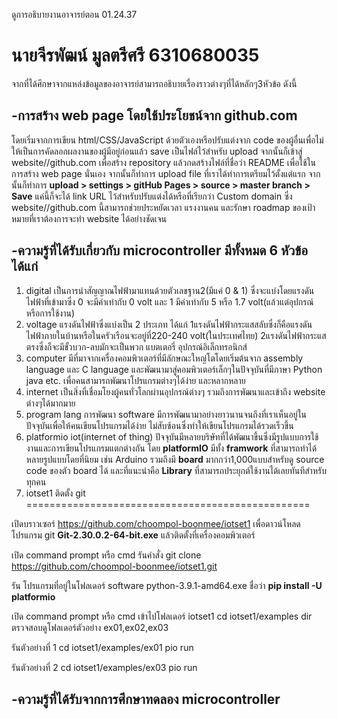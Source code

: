 ดูการอธิบายงานอาจารย์ตอน 01.24.37
# นายจีรพัฒน์ มูลตรีศรี 6310680035

จากที่ได้ศึกษาจากแหล่งข้อมูลของอาจารย์สามารถอธิบายเรื่องราวต่างๆที่ได้หลักๆ3หัวข้อ ดังนี้

## -การสร้าง web page โดยใช้ประโยชน์จาก github.com
โดยเริ่มจากการเขียน html/CSS/JavaScript ด้วยตัวเองหรือปรับแต่งจาก code ของผู้อื่นเพื่อไม่ให้เป็นการคัดลอกผลงานของผู้มีอยู่ก่อนแล้ว save เป็นไฟล์ไว้สำหรับ upload จากนั้นก็เข้าสู่ website//github.com เพื่อสร้าง repository แล้วกดสร้างไฟล์ที่ชื่อว่า README เพื่อใช้ในการสร้าง web page นั่นเอง จากนั้นก็ทำการ upload file ที่เราได้ทำการเตรียมไว้ตั้งแต่แรก จากนั้นก็ทำการ **upload > settings > gitHub Pages > source > master branch > Save** แค่นี้ก็จะได้ link URL ไว้สำหรับปรับแต่งได้หรือที่เรียกว่า Custom domain ซึ่ง website//github.com นี้สามารถช่วยประหยัดเวลา แรงงานคน และรักษา roadmap ของเป้าหมายที่เราต้องการจะทำ website ได้อย่างชัดเจน

## -ความรู้ที่ได้รับเกี่ยวกับ microcontroller มีทั้งหมด 6 หัวข้อ ได้แก่
1. digital เป็นการนำสัญญาณไฟฟ้ามาแทนด้วยตัวเลขฐาน2(มีแค่ 0 & 1) ซึ่งจะแบ่งโดยแรงดันไฟฟ้าที่เข้ามาซึ่ง 0 จะมีค่าเท่ากับ 0 volt และ 1 มีค่าเท่ากับ 5 หรือ 1.7 volt(แล้วแต่อุปกรณ์หรือการใช้งาน)
2. voltage แรงดันไฟฟ้าซึ่งแบ่งเป็น 2 ประเภท ได้แก่ 1แรงดันไฟฟ้ากระแสสลับซึ่งก็คือแรงดันไฟฟ้าภายในบ้านหรือในครัวเรือนจะอยู่ที่220-240 volt(ในประเทศไทย) 2แรงดันไฟฟ้ากระแสตรงซึ่งก็จะมีขั้วบวก-ลบมักจะเป็นพวก แบตเตอรี่ อุปกรณ์อิเล็กทรอนิกส์ 
3. computer มีที่มาจากเครื่องคอมพิวเตอร์ที่มีลักษณะใหญ่โตโดยเริ่มต้นจาก assembly language และ C language และพัฒนามาสู่คอมพิวเตอร์เล็กๆในปัจจุบันที่มีภาษา Python java etc. เพื่อคนสามารถพัฒนาโปรแกรมต่างๆได้ง่าย และหลากหลาย
4. internet เป็นสิ่งที่เชื่อมโยงผู้คนทั่วโลกผ่านอุปกรณ์ต่างๆ รวมถึงการพัฒนาและเข้าถึง website ต่างๆได้มากมาย
5. program lang การพัฒนา software มีการพัฒนามาอย่างยาวนานจนถึงที่เราเห็นอยู่ในปัจจุบันเพื่อให้คนเขียนโปรแกรมได้ง่าย ไม่สับซ้อนซึ่งทำให้เขียนโปรแกรมได้รวดเร็วขึ้น
6. platformio iot(internet of thing) ปัจจุบันมีหลายบริษัทที่ได้พัฒนาขึ้นซึ่งมีรูปแบบการใช้งานและการเขียนโปรแกรมแตกต่างกัน โดย **platformIO** มีทั้ง **framwork** ที่สามารถทำได้หลายรูปแบบโดยที่นิยม เช่น Arduino รวมถึงมี **board** มากกว่า1,000แบบสำหรับดู source code ของตัว board ได้ และที่แนะนำคือ **Library** ที่สามารถประยุกต์ใช้งานได้เลยทันทีสำหรับทุกคน 
7. iotset1 ติดตั้ง git =================================================

เปิดบราวเซอร์ https://github.com/choompol-boonmee/iotset1
เพื่อดาวน์โหลดโปรแกรม git **Git-2.30.0.2-64-bit.exe** แล้วติดตั้งที่เครื่องคอมพิวเตอร์

เปิด command prompt หรือ cmd รันคำสั่ง 
git clone https://github.com/choompol-boonmee/iotset1.git

รัน โปรแกรมที่อยู่ในโฟลเดอร์ software python-3.9.1-amd64.exe
ชื่อว่า **pip install -U platformio**

เปิด command prompt หรือ cmd เข้าไปโฟลเดอร์ iotset1
cd iotset1/examples
dir
ตรวจสอบดูโฟลเดอร์ตัวอย่าง ex01,ex02,ex03

รันตัวอย่างที่ 1
cd iotset1/examples/ex01
pio run

รันตัวอย่างที่ 2
cd iotset1/examples/ex03
pio run

## -ความรู้ที่ได้รับจากการศึกษาทดลอง microcontroller
  














